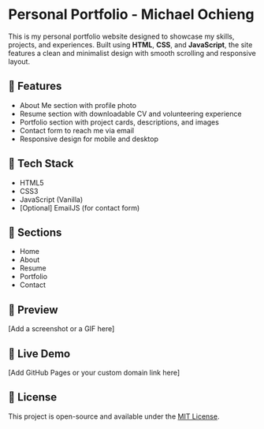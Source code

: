# Personal Portfolio - Michael Ochieng

This is my personal portfolio website designed to showcase my skills, projects, and experiences. Built using **HTML**, **CSS**, and **JavaScript**, the site features a clean and minimalist design with smooth scrolling and responsive layout.

## 🚀 Features
- About Me section with profile photo
- Resume section with downloadable CV and volunteering experience
- Portfolio section with project cards, descriptions, and images
- Contact form to reach me via email
- Responsive design for mobile and desktop

## 🧰 Tech Stack
- HTML5
- CSS3
- JavaScript (Vanilla)
- [Optional] EmailJS (for contact form)

## 📂 Sections
- Home
- About
- Resume
- Portfolio
- Contact

## 📸 Preview
[Add a screenshot or a GIF here]

## 🔗 Live Demo
[Add GitHub Pages or your custom domain link here]

## 📄 License
This project is open-source and available under the [MIT License](LICENSE).

